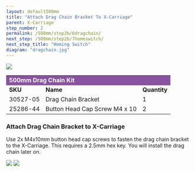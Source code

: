 ```yaml
---
layout: default500mm
title: "Attach Drag Chain Bracket To X-Carriage"
parent: X-Carriage
step_number: 2
permalink: /500mm/step2b/6dragchain/
next_step: /500mm/step2b/7homeswitch/
next_step_title: "Homing Switch"
diagram: "dragchain.jpg"
---
```

<img src="../../step2/photo/jpfsP7150160.jpg">

<table>
  <tr>
    <td style="color:#fff;background: #8A52A1" colspan="3">
      <b>500mm Drag Chain Kit</b>
    </td>
  </tr>
  <tr>
    <td>
      <b>SKU</b>
    </td>
    <td>
      <b>Name</b>
    </td>
    <td>
      <b>Quantity</b>
    </td>
  </tr>
  <tr>
    <td>
      30527-05
    </td>
    <td>
      Drag Chain Bracket
    </td>
    <td>
      1
    </td>
  </tr>
  <tr>
    <td>
      25286-44
    </td>
    <td>
      Button Head Cap Screw M4 x 10
    </td>
    <td>
      2
    </td>
  </tr>
</table>

<h3>Attach Drag Chain Bracket to X-Carriage</h3>

Use 2x M4x10mm button head cap screws to fasten the drag chain bracket to the X-Carriage. This requires a 2.5mm hex key. You will install the drag chain later on.

<img src="../../step2/photo/jpfsP7150153.jpg">
<img src="../../step2/photo/jpfsP7150155.jpg">

